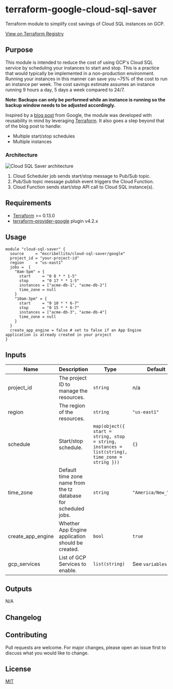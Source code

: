 # terraform-google-cloud-sql-saver
Terraform module to simplify cost savings of Cloud SQL instances on GCP.

[View on Terraform Registry](https://registry.terraform.io/modules/mscribellito/cloud-sql-saver/google/latest)

## Purpose

This module is intended to reduce the cost of using GCP's Cloud SQL service by scheduling your instances to start and stop. This is a practice that would typically be implemented in a non-production environment. Running your instances in this manner can save you ~75% of the cost to run an instance per week. The cost savings estimate assumes an instance running 9 hours a day, 5 days a week compared to 24/7.

**Note: Backups can only be performed while an instance is running so the backup window needs to be adjusted accordingly.**

Inspired by a [blog post](https://cloud.google.com/blog/topics/developers-practitioners/lower-development-costs-schedule-cloud-sql-instances-start-and-stop) from Google, the module was developed with reusability in mind by leveraging [Terraform](https://www.terraform.io/). It also goes a step beyond that of the blog post to handle:

* Multiple start/stop schedules
* Multiple instances

### Architecture

![Cloud SQL Saver architecture](https://github.com/mscribellito/terraform-google-cloud-sql-saver/blob/main/architecture.png?raw=true)

1. Cloud Scheduler job sends start/stop message to Pub/Sub topic.
2. Pub/Sub topic message publish event triggers the Cloud Function.
3. Cloud Function sends start/stop API call to Cloud SQL instance(s).

## Requirements

* [Terraform](https://www.terraform.io/downloads.html) >= 0.13.0
* [terraform-provider-google](https://registry.terraform.io/providers/hashicorp/google/4.2.0) plugin v4.2.x

## Usage

```hcl
module "cloud-sql-saver" {
  source     = "mscribellito/cloud-sql-saver/google"
  project_id = "your-project-id"
  region     = "us-east1"
  jobs =  {
    "8am-5pm" = {
      start     = "0 8 * * 1-5"
      stop      = "0 17 * * 1-5"
      instances = ["acme-db-1", "acme-db-2"]
      time_zone = null
    }
    "10am-3pm" = {
      start     = "0 10 * * 6-7"
      stop      = "0 15 * * 6-7"
      instances = ["acme-db-3", "acme-db-4"]
      time_zone = null
    }
  }
  create_app_engine = false # set to false if an App Engine application is already created in your project
}
```

## Inputs

| Name | Description | Type | Default | Required |
| ---- | ----------- | ---- | ------- | -------- |
| project_id | The project ID to manage the resources. | `string` | n/a | yes
| region | The region of the resources. | `string` | `"us-east1"` | no
| schedule | Start/stop schedule. | `map(object({ start = string, stop = string, instances = list(string), time_zone = string }))` | `{}` | no
| time_zone | Default time zone name from the tz database for scheduled jobs. | `string` | `"America/New_York"` | no
| create_app_engine | Whether App Engine application should be created. | `bool` | `true` | no
| gcp_services | List of GCP Services to enable. | `list(string)` | See `variables.tf` | no


## Outputs

N/A

## Changelog

## Contributing

Pull requests are welcome. For major changes, please open an issue first to discuss what you would like to change.

## License

[MIT](https://choosealicense.com/licenses/mit/)